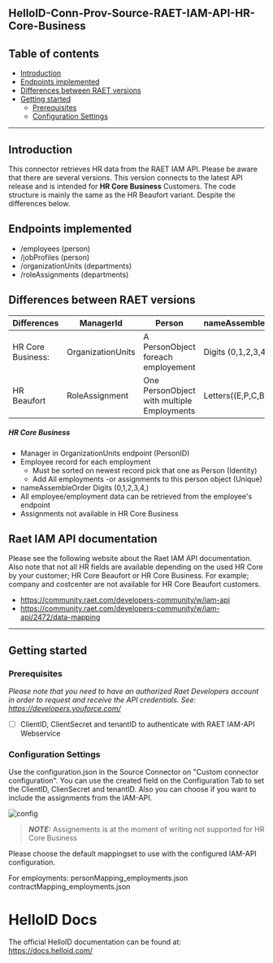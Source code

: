 ## HelloID-Conn-Prov-Source-RAET-IAM-API-HR-Core-Business

## Table of contents
- [Introduction](#Introduction)
- [Endpoints implemented](#Endpoints-implemented)
- [Differences between RAET versions](#Differences-RAET-between-versions)
- [Getting started](#Getting-started)
  + [Prerequisites](#Prerequisites)
  + [Configuration Settings](#Configuration-Settings)
  
---

## Introduction

This connector retrieves HR data from the RAET IAM API. Please be aware that there are several versions. This version connects to the latest API release and is intended for **HR Core Business** Customers. The code structure is mainly the same as the HR Beaufort variant. Despite the differences below.


## Endpoints implemented

- /employees  (person)
- /jobProfiles (person)
- /organizationUnits (departments)
- /roleAssignments (departments)


## Differences between RAET versions
|  Differences | ManagerId  |  Person | nameAssembleOrder  | Assignments |
|---|---|---|---|---|
| HR Core Business:   |OrganizationUnits      |  A PersonObject foreach employement    |  Digits (0,1,2,3,4,)     | Not Supported  |
| HR Beaufort  | RoleAssignment        | One PersonObject with multiple Employments  | Letters((E,P,C,B,D)     | Available  |


##### HR Core Business
- Manager in OrganizationUnits endpoint (PersonID)
- Employee record for each employment
  - Must be sorted on newest record pick that one as Person (Identity)
  - Add All employments -or assignments to this person object (Unique)
 - nameAssembleOrder   Digits (0,1,2,3,4,)
 - All employee/employment data can be retrieved from the employee's endpoint
 - Assignments not available in HR Core Business 


## Raet IAM API documentation
Please see the following website about the Raet IAM API documentation. Also note that not all HR fields are available depending on the used HR Core by your customer; HR Core Beaufort or HR Core Business. For example; company and costcenter are not available for HR Core Beaufort customers.
- https://community.raet.com/developers-community/w/iam-api
- https://community.raet.com/developers-community/w/iam-api/2472/data-mapping

---

## Getting started

### Prerequisites
_Please note that you need to have an authorized Raet Developers account in order to request and receive the API credentials. See: https://developers.youforce.com/_
 - [ ] ClientID, ClientSecret and tenantID to authenticate with RAET IAM-API Webservice


### Configuration Settings
Use the configuration.json in the Source Connector on "Custom connector configuration". You can use the created field on the Configuration Tab to set the ClientID, ClienSecret and tenantID. Also you can choose if you want to include the assignments from the IAM-API.

![config](https://user-images.githubusercontent.com/67468224/110907438-ad492e80-830d-11eb-9507-7b7a61fe2b0d.jpg)

> **_NOTE:_**  Assignements is at the moment of writing not supported for HR Core Business

Please choose the default mappingset to use with the configured IAM-API configuration.

For employments:
personMapping_employments.json
contractMapping_employments.json

# HelloID Docs
The official HelloID documentation can be found at: https://docs.helloid.com/
